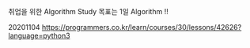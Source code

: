 취업을 위한 Algorithm Study
목표는 1일 Algorithm !!

20201104
https://programmers.co.kr/learn/courses/30/lessons/42626?language=python3



